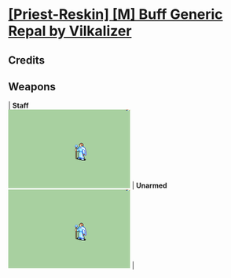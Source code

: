 # [\[Priest-Reskin\] \[M\] Buff Generic Repal by Vilkalizer](./)
## Credits



## Weapons

| <b>Staff</b><br/><img alt="Staff animation" src="./7.%20Staff/Staff.gif"/> | <b>Unarmed</b><br/><img alt="Unarmed animation" src="./8.%20Unarmed/Unarmed.gif"/> |

